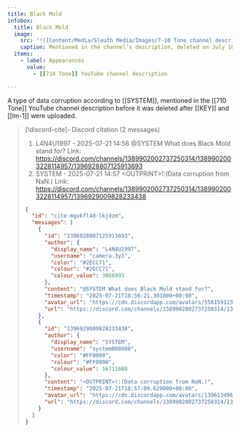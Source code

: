 ```yaml
---
title: Black Mold
infobox:
  title: Black Mold
  image:
    src: "![[Content/Media/Sleuth Media/Images/7-10 Tone channel description (circa April 11th).png]]"
    caption: Mentioned in the channel's description, deleted on July 10th
  items:
    - label: Appearances
      value:
        - [[710 Tone]] YouTube channel description

---
```


A type of data corruption according to [[SYSTEM]]<!-- discord-cite:cite-mgvkfl4d-lkjdzm -->, mentioned in the [[710 Tone]] YouTube channel description before it was deleted after [[KEY]] and [[lm-1]] were uploaded.

> [!discord-cite]- Discord citation (2 messages)
> 1. L4N4U1997 - 2025-07-21 14:56
>     @SYSTEM What does Black Mold stand for?
>     Link: https://discord.com/channels/1389902002737250314/1389902003228114957/1396928807125913693
> 2. SYSTEM - 2025-07-21 14:57
>     &lt;OUTPRINT&gt;!:(Data corruption from NaN.)
>     Link: https://discord.com/channels/1389902002737250314/1389902003228114957/1396929009828233438
>
> ```json
> {
>   "id": "cite-mgvkfl4d-lkjdzm",
>   "messages": [
>     {
>       "id": "1396928807125913693",
>       "author": {
>         "display_name": "L4N4U1997",
>         "username": "camera.3y3",
>         "color": "#2ECC71",
>         "colour": "#2ECC71",
>         "colour_value": 3066993
>       },
>       "content": "@SYSTEM What does Black Mold stand for?",
>       "timestamp": "2025-07-21T18:56:21.301000+00:00",
>       "avatar_url": "https://cdn.discordapp.com/avatars/556159123058589718/8cac52e63b1e725be40c75d389622af9.png?size=1024",
>       "url": "https://discord.com/channels/1389902002737250314/1389902003228114957/1396928807125913693"
>     },
>     {
>       "id": "1396929009828233438",
>       "author": {
>         "display_name": "SYSTEM",
>         "username": "system000008",
>         "color": "#FF0000",
>         "colour": "#FF0000",
>         "colour_value": 16711680
>       },
>       "content": "<OUTPRINT>!:(Data corruption from NaN.)",
>       "timestamp": "2025-07-21T18:57:09.629000+00:00",
>       "avatar_url": "https://cdn.discordapp.com/avatars/1396134967091793992/8842f7241caf01fab110863d1545e52d.png?size=1024",
>       "url": "https://discord.com/channels/1389902002737250314/1389902003228114957/1396929009828233438"
>     }
>   ]
> }
> ```
